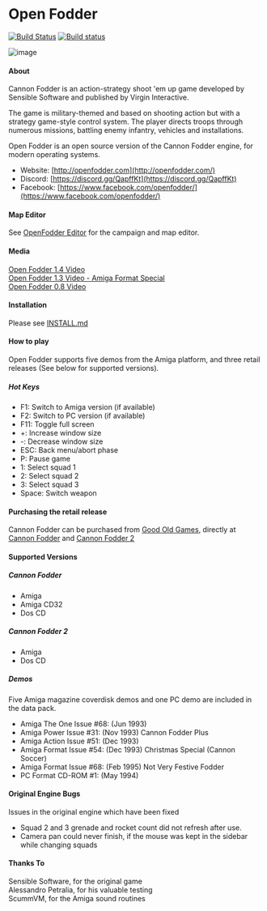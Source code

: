 # Open Fodder
[![Build Status](https://api.travis-ci.com/OpenFodder/openfodder.svg?branch=master)](https://travis-ci.com/OpenFodder/openfodder)
[![Build status](https://ci.appveyor.com/api/projects/status/7pc2r2qe4niv4848?svg=true)](https://ci.appveyor.com/project/segrax/openfodder)

![image](https://user-images.githubusercontent.com/1327406/35489590-9f823528-04ec-11e8-9f03-6d18b8d9b581.png)

#### About

Cannon Fodder is an action-strategy shoot 'em up game developed by Sensible Software and published by Virgin Interactive.

The game is military-themed and based on shooting action but with a strategy game-style 
control system. The player directs troops through numerous missions, battling enemy infantry, vehicles and installations.

Open Fodder is an open source version of the Cannon Fodder engine, for modern operating systems.
  
* Website: [http://openfodder.com](http://openfodder.com/)
* Discord: [https://discord.gg/QapffKt](https://discord.gg/QapffKt)
* Facebook: [https://www.facebook.com/openfodder/](https://www.facebook.com/openfodder/)
  
#### Map Editor

See [OpenFodder Editor](https://github.com/OpenFodder/editor) for the campaign and map editor.


#### Media

[Open Fodder 1.4 Video](https://youtu.be/jb4TmM9zcr4)  
[Open Fodder 1.3 Video - Amiga Format Special](https://www.youtube.com/watch?v=aSGOTSw-LlI)  
[Open Fodder 0.8 Video](https://www.youtube.com/watch?v=7AjELdOzoaw)  


#### Installation

Please see [INSTALL.md](https://github.com/OpenFodder/openfodder/blob/master/INSTALL.md)
  
  
#### How to play

Open Fodder supports five demos from the Amiga platform, and three retail releases (See below for supported versions).
  
  
##### Hot Keys
  
* F1:    Switch to Amiga version (if available)
* F2:    Switch to PC version (if available)
* F11:   Toggle full screen  
* +:     Increase window size
* -:     Decrease window size
* ESC:   Back menu/abort phase
* P:     Pause game
* 1:     Select squad 1
* 2:     Select squad 2
* 3:     Select squad 3
* Space: Switch weapon
  
  
#### Purchasing the retail release

Cannon Fodder can be purchased from [Good Old Games](http://www.gog.com), directly at [Cannon Fodder](http://www.gog.com/game/cannon_fodder) and [Cannon Fodder 2](http://www.gog.com/game/cannon_fodder_2)  
  
#### Supported Versions
  
##### Cannon Fodder
  
* Amiga
* Amiga CD32
* Dos CD
  
##### Cannon Fodder 2
  
* Amiga
* Dos CD
  
##### Demos
  
Five Amiga magazine coverdisk demos and one PC demo are included in the data pack.  
  
* Amiga The One Issue #68: (Jun 1993)
* Amiga Power   Issue #31: (Nov 1993) Cannon Fodder Plus
* Amiga Action  Issue #51: (Dec 1993)
* Amiga Format  Issue #54: (Dec 1993) Christmas Special (Cannon Soccer)
* Amiga Format  Issue #68: (Feb 1995) Not Very Festive Fodder
* PC    Format 	CD-ROM #1: (May 1994)
  
#### Original Engine Bugs

Issues in the original engine which have been fixed  
  
* Squad 2 and 3 grenade and rocket count did not refresh after use.
* Camera pan could never finish, if the mouse was kept in the sidebar while changing squads
  
#### Thanks To

Sensible Software, for the original game  
Alessandro Petralia, for his valuable testing  
ScummVM, for the Amiga sound routines  

